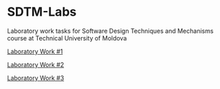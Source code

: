 # SDTM-Labs
Laboratory work tasks for Software Design Techniques and Mechanisms course at Technical University of Moldova

[Laboratory Work #1](https://github.com/Wazea/SDTM-Labs/tree/master/Lab%231)

[Laboratory Work #2](https://github.com/Wazea/SDTM-Labs/tree/master/Lab%232)

[Laboratory Work #3](https://github.com/Wazea/SDTM-Labs/tree/master/Lab%233)
